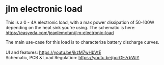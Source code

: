 # jlm electronic load

This is a 0 - 4A electronic load, with a max power dissipation of 50-100W depending on the heat sink you're using.
The schematic is here:
https://easyeda.com/jeanlemotan/jlm-electronic-load

The main use-case for this load is to characterize battery discharge curves.<br/>
<br/>
UI and features: https://youtu.be/jkzM7wHbVtE<br/>
Schematic, PCB & Load Regulation: https://youtu.be/gcrGE7rbWiY<br/>
